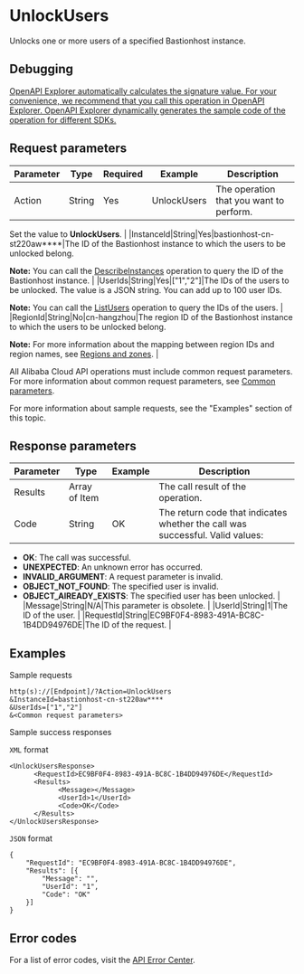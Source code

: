 # UnlockUsers

Unlocks one or more users of a specified Bastionhost instance.

## Debugging

[OpenAPI Explorer automatically calculates the signature value. For your convenience, we recommend that you call this operation in OpenAPI Explorer. OpenAPI Explorer dynamically generates the sample code of the operation for different SDKs.](https://api.aliyun.com/#product=Yundun-bastionhost&api=UnlockUsers&type=RPC&version=2019-12-09)

## Request parameters

|Parameter|Type|Required|Example|Description|
|---------|----|--------|-------|-----------|
|Action|String|Yes|UnlockUsers|The operation that you want to perform.

 Set the value to **UnlockUsers**. |
|InstanceId|String|Yes|bastionhost-cn-st220aw\*\*\*\*|The ID of the Bastionhost instance to which the users to be unlocked belong.

 **Note:** You can call the [DescribeInstances](~~153281~~) operation to query the ID of the Bastionhost instance. |
|UserIds|String|Yes|\["1","2"\]|The IDs of the users to be unlocked. The value is a JSON string. You can add up to 100 user IDs.

 **Note:** You can call the [ListUsers](~~204522~~) operation to query the IDs of the users. |
|RegionId|String|No|cn-hangzhou|The region ID of the Bastionhost instance to which the users to be unlocked belong.

 **Note:** For more information about the mapping between region IDs and region names, see [Regions and zones](~~40654~~). |

All Alibaba Cloud API operations must include common request parameters. For more information about common request parameters, see [Common parameters](~~148139~~).

For more information about sample requests, see the "Examples" section of this topic.

## Response parameters

|Parameter|Type|Example|Description|
|---------|----|-------|-----------|
|Results|Array of Item| |The call result of the operation. |
|Code|String|OK|The return code that indicates whether the call was successful. Valid values:

 -   **OK**: The call was successful.
-   **UNEXPECTED**: An unknown error has occurred.
-   **INVALID\_ARGUMENT**: A request parameter is invalid.
-   **OBJECT\_NOT\_FOUND**: The specified user is invalid.
-   **OBJECT\_AlREADY\_EXISTS**: The specified user has been unlocked. |
|Message|String|N/A|This parameter is obsolete. |
|UserId|String|1|The ID of the user. |
|RequestId|String|EC9BF0F4-8983-491A-BC8C-1B4DD94976DE|The ID of the request. |

## Examples

Sample requests

```
http(s)://[Endpoint]/?Action=UnlockUsers
&InstanceId=bastionhost-cn-st220aw****
&UserIds=["1","2"]
&<Common request parameters>
```

Sample success responses

`XML` format

```
<UnlockUsersResponse>
      <RequestId>EC9BF0F4-8983-491A-BC8C-1B4DD94976DE</RequestId>
      <Results>
            <Message></Message>
            <UserId>1</UserId>
            <Code>OK</Code>
      </Results>
</UnlockUsersResponse>
```

`JSON` format

```
{
	"RequestId": "EC9BF0F4-8983-491A-BC8C-1B4DD94976DE",
	"Results": [{
		"Message": "",
		"UserId": "1",
		"Code": "OK"
	}]
}
```

## Error codes

For a list of error codes, visit the [API Error Center](https://error-center.alibabacloud.com/status/product/Yundun-bastionhost).

